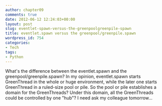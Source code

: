 ```yaml
---
author: chapter09
comments: true
date: 2012-06-12 12:24:03+00:00
layout: post
slug: eventlet-spawn-versus-the-greenpoolgreenpile-spawn
title: eventlet.spawn versus the greenpool/greenpile.spawn
wordpress_id: 754
categories:
- Tech
tags:
- Python
---
```


What's the difference between the eventlet.spawn and the greenpool/greenpile.spawn?
In my opinion, eventlet.spawn starts GreenThread in the whole or huge environment, while the later one starts GreenThread in a ruled-size pool or pile.
So the pool or pile establishes a domain for the GreenThreads? Under this domain, all the GreenThreads could be controlled by one "hub"?
I need ask my colleague tomorrow...

